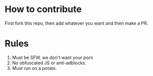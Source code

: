 # How to contribute
First fork this repo, then add whatever you want and then make a PR.

# Rules
1. Must be SFW, we don't want your porn
2. No obfuscated JS or anti-adblocks.
3. Must run on a potato.
